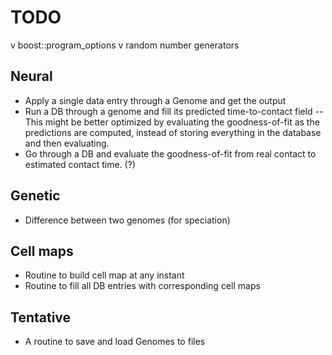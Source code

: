 TODO
====

v boost::program_options
v random number generators

Neural
------
- Apply a single data entry through a Genome and get the output
- Run a DB through a genome and fill its predicted time-to-contact field
-- This might be better optimized by evaluating the goodness-of-fit as the predictions are computed,
   instead of storing everything in the database and then evaluating.
- Go through a DB and evaluate the goodness-of-fit from real contact to estimated contact time. (?)

Genetic
-------
- Difference between two genomes (for speciation)

Cell maps
---------
- Routine to build cell map at any instant
- Routine to fill all DB entries with corresponding cell maps

Tentative
---------
- A routine to save and load Genomes to files
